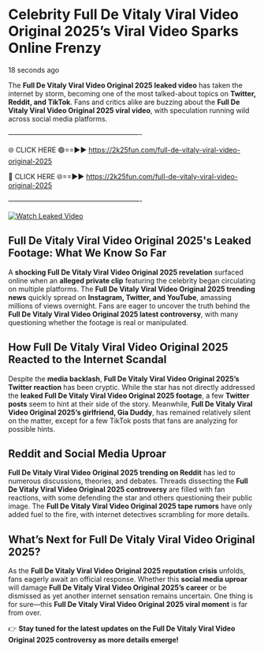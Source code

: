 # Celebrity Full De Vitaly Viral Video Original 2025’s Viral Video Sparks Online Frenzy

18 seconds ago

The **Full De Vitaly Viral Video Original 2025 leaked video** has taken the internet by storm, becoming one of the most talked-about topics on **Twitter, Reddit, and TikTok**. Fans and critics alike are buzzing about the **Full De Vitaly Viral Video Original 2025 viral video**, with speculation running wild across social media platforms.

———————————————————-

🌐 CLICK HERE 🟢==►► https://2k25fun.com/full-de-vitaly-viral-video-original-2025

🔴 CLICK HERE 🌐==►► https://2k25fun.com/full-de-vitaly-viral-video-original-2025

———————————————————-

[![Watch Leaked Video](https://miro.medium.com/v2/resize:fit:828/format:webp/1*cilzJN44JGOrTw9NJCrNHA.gif "Watch Leaked Video")](https://2k25fun.com/full-de-vitaly-viral-video-original-2025)

## **Full De Vitaly Viral Video Original 2025's Leaked Footage: What We Know So Far**  
A **shocking Full De Vitaly Viral Video Original 2025 revelation** surfaced online when an **alleged private clip** featuring the celebrity began circulating on multiple platforms. The **Full De Vitaly Viral Video Original 2025 trending news** quickly spread on **Instagram, Twitter, and YouTube**, amassing millions of views overnight. Fans are eager to uncover the truth behind the **Full De Vitaly Viral Video Original 2025 latest controversy**, with many questioning whether the footage is real or manipulated.  

## **How Full De Vitaly Viral Video Original 2025 Reacted to the Internet Scandal**  
Despite the **media backlash**, **Full De Vitaly Viral Video Original 2025’s Twitter reaction** has been cryptic. While the star has not directly addressed the **leaked Full De Vitaly Viral Video Original 2025 footage**, a few **Twitter posts** seem to hint at their side of the story. Meanwhile, **Full De Vitaly Viral Video Original 2025’s girlfriend, Gia Duddy**, has remained relatively silent on the matter, except for a few TikTok posts that fans are analyzing for possible hints.  

## **Reddit and Social Media Uproar**  
**Full De Vitaly Viral Video Original 2025 trending on Reddit** has led to numerous discussions, theories, and debates. Threads dissecting the **Full De Vitaly Viral Video Original 2025 controversy** are filled with fan reactions, with some defending the star and others questioning their public image. The **Full De Vitaly Viral Video Original 2025 tape rumors** have only added fuel to the fire, with internet detectives scrambling for more details.  

## **What’s Next for Full De Vitaly Viral Video Original 2025?**  
As the **Full De Vitaly Viral Video Original 2025 reputation crisis** unfolds, fans eagerly await an official response. Whether this **social media uproar** will damage **Full De Vitaly Viral Video Original 2025’s career** or be dismissed as yet another internet sensation remains uncertain. One thing is for sure—this **Full De Vitaly Viral Video Original 2025 viral moment** is far from over.  

👉 **Stay tuned for the latest updates on the Full De Vitaly Viral Video Original 2025 controversy as more details emerge!**  